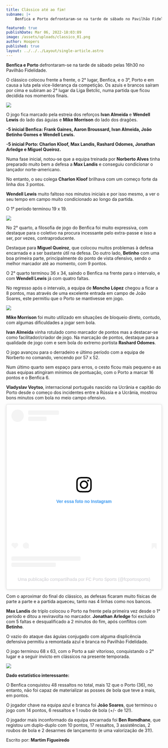 ```yaml
---
title: Clássico até ao fim!
subname: |+
    Benfica e Porto defrontaram-se na tarde de sábado no Pavilhão Fidelidade.

featured: true
publishDate: Mar 06, 2022-18:03:89
image: /assets/uploads/classico_01.png
author: Hoopers
published: true
layout: ../../../Layout/single-article.astro
---
```


**Benfica e Porto** defrontaram-se na tarde de sábado pelas 16h30 no Pavilhão Fidelidade.

O clássico colocou frente a frente, o 2° lugar, Benfica, e o 3°, Porto e em causa a luta pela vice-liderança da competição. Os azuis e brancos saíram por cima e subiram ao 2° lugar da Liga Betclic, numa partida que ficou decidida nos momentos finais.

![](/assets/uploads/classico_02.jpeg)

O jogo fica marcado pela estreia dos reforços **Ivan Almeida** e **Wendell Lewis** do lado das águias e **Mike Morrison** do lado dos dragões.

**\-5 inicial Benfica: Frank Gaines, Aaron Broussard, Ivan Almeida, João Betinho Gomes e Wendell Lewis.**

**\-5 inicial Porto: Charlon Kloof, Max Landis, Rashard Odomes, Jonathan Arledge e Miguel Queiroz.**

Numa fase inicial, notou-se que a equipa treinada por **Norberto Alves** tinha preparado muito bem a defesa a **Max Landis** e conseguiu condicionar o lançador norte-americano.

No entanto, o seu colega **Charlon Kloof** brilhava com um começo forte da linha dos 3 pontos.

**Wendell Lewis** muito faltoso nos minutos iniciais e por isso mesmo, a ver o seu tempo em campo muito condicionado ao longo da partida.

O 1° período terminou 19 x 19.

![](/assets/uploads/classico_03.png)

No 2° quarto, a filosofia de jogo do Benfica foi muito expressiva, com destaque para o coletivo na procura incessante pelo extra-passe e isso a ser, por vezes, contraproducente.

Destaque para **Miguel Queiroz**, que colocou muitos problemas à defesa encarnada e a ser bastante útil na defesa. Do outro lado, **Betinho** com uma boa primeira parte, principalmente do ponto de vista ofensivo, sendo o melhor marcador até ao momento, com 9 pontos.

O 2° quarto terminou 36 x 34, saindo o Benfica na frente para o intervalo, e com **Wendell Lewis** já com quatro faltas.

No regresso após o intervalo, a equipa de **Moncho López** chegou a ficar a 8 pontos, mas através de uma excelente entrada em campo de João Soares, este permitiu que o Porto se mantivesse em jogo.

![](/assets/uploads/classico_04.png)

**Mike Morrison** foi muito utilizado em situações de bloqueio direto, contudo, com algumas dificuldades a jogar sem bola.

**Ivan Almeida** vinha rotulado como marcador de pontos mas a destacar-se como facilitador/criador de jogo. Na marcação de pontos, destaque para a qualidade de jogo com e sem bola do extremo portista **Rashard Odomes**.

O jogo avançou para o derradeiro e último período com a equipa de Norberto no comando, vencendo por 57 x 52.

Num último quarto sem espaço para erros, o cesto ficou mais pequeno e as duas equipas atingiram mínimos de pontuação, com o Porto a marcar 16 pontos e o Benfica 6.

**Vladyslav Voytso**, internacional português nascido na Ucrânia e capitão do Porto desde o começo dos incidentes entre a Rússia e a Ucrânia, mostrou bons minutos com bola no meio campo ofensivo.

<blockquote class="instagram-media" data-instgrm-captioned data-instgrm-permalink="https://www.instagram.com/p/Car2muWoYwX/?utm_source=ig_embed&amp;utm_campaign=loading" data-instgrm-version="14" style=" background:#FFF; border:0; border-radius:3px; box-shadow:0 0 1px 0 rgba(0,0,0,0.5),0 1px 10px 0 rgba(0,0,0,0.15); margin: 1px; max-width:540px; min-width:326px; padding:0; width:99.375%; width:-webkit-calc(100% - 2px); width:calc(100% - 2px);"><div style="padding:16px;"> <a href="https://www.instagram.com/p/Car2muWoYwX/?utm_source=ig_embed&amp;utm_campaign=loading" style=" background:#FFFFFF; line-height:0; padding:0 0; text-align:center; text-decoration:none; width:100%;" target="_blank"> <div style=" display: flex; flex-direction: row; align-items: center;"> <div style="background-color: #F4F4F4; border-radius: 50%; flex-grow: 0; height: 40px; margin-right: 14px; width: 40px;"></div> <div style="display: flex; flex-direction: column; flex-grow: 1; justify-content: center;"> <div style=" background-color: #F4F4F4; border-radius: 4px; flex-grow: 0; height: 14px; margin-bottom: 6px; width: 100px;"></div> <div style=" background-color: #F4F4F4; border-radius: 4px; flex-grow: 0; height: 14px; width: 60px;"></div></div></div><div style="padding: 19% 0;"></div> <div style="display:block; height:50px; margin:0 auto 12px; width:50px;"><svg width="50px" height="50px" viewBox="0 0 60 60" version="1.1" xmlns="https://www.w3.org/2000/svg" xmlns:xlink="https://www.w3.org/1999/xlink"><g stroke="none" stroke-width="1" fill="none" fill-rule="evenodd"><g transform="translate(-511.000000, -20.000000)" fill="#000000"><g><path d="M556.869,30.41 C554.814,30.41 553.148,32.076 553.148,34.131 C553.148,36.186 554.814,37.852 556.869,37.852 C558.924,37.852 560.59,36.186 560.59,34.131 C560.59,32.076 558.924,30.41 556.869,30.41 M541,60.657 C535.114,60.657 530.342,55.887 530.342,50 C530.342,44.114 535.114,39.342 541,39.342 C546.887,39.342 551.658,44.114 551.658,50 C551.658,55.887 546.887,60.657 541,60.657 M541,33.886 C532.1,33.886 524.886,41.1 524.886,50 C524.886,58.899 532.1,66.113 541,66.113 C549.9,66.113 557.115,58.899 557.115,50 C557.115,41.1 549.9,33.886 541,33.886 M565.378,62.101 C565.244,65.022 564.756,66.606 564.346,67.663 C563.803,69.06 563.154,70.057 562.106,71.106 C561.058,72.155 560.06,72.803 558.662,73.347 C557.607,73.757 556.021,74.244 553.102,74.378 C549.944,74.521 548.997,74.552 541,74.552 C533.003,74.552 532.056,74.521 528.898,74.378 C525.979,74.244 524.393,73.757 523.338,73.347 C521.94,72.803 520.942,72.155 519.894,71.106 C518.846,70.057 518.197,69.06 517.654,67.663 C517.244,66.606 516.755,65.022 516.623,62.101 C516.479,58.943 516.448,57.996 516.448,50 C516.448,42.003 516.479,41.056 516.623,37.899 C516.755,34.978 517.244,33.391 517.654,32.338 C518.197,30.938 518.846,29.942 519.894,28.894 C520.942,27.846 521.94,27.196 523.338,26.654 C524.393,26.244 525.979,25.756 528.898,25.623 C532.057,25.479 533.004,25.448 541,25.448 C548.997,25.448 549.943,25.479 553.102,25.623 C556.021,25.756 557.607,26.244 558.662,26.654 C560.06,27.196 561.058,27.846 562.106,28.894 C563.154,29.942 563.803,30.938 564.346,32.338 C564.756,33.391 565.244,34.978 565.378,37.899 C565.522,41.056 565.552,42.003 565.552,50 C565.552,57.996 565.522,58.943 565.378,62.101 M570.82,37.631 C570.674,34.438 570.167,32.258 569.425,30.349 C568.659,28.377 567.633,26.702 565.965,25.035 C564.297,23.368 562.623,22.342 560.652,21.575 C558.743,20.834 556.562,20.326 553.369,20.18 C550.169,20.033 549.148,20 541,20 C532.853,20 531.831,20.033 528.631,20.18 C525.438,20.326 523.257,20.834 521.349,21.575 C519.376,22.342 517.703,23.368 516.035,25.035 C514.368,26.702 513.342,28.377 512.574,30.349 C511.834,32.258 511.326,34.438 511.181,37.631 C511.035,40.831 511,41.851 511,50 C511,58.147 511.035,59.17 511.181,62.369 C511.326,65.562 511.834,67.743 512.574,69.651 C513.342,71.625 514.368,73.296 516.035,74.965 C517.703,76.634 519.376,77.658 521.349,78.425 C523.257,79.167 525.438,79.673 528.631,79.82 C531.831,79.965 532.853,80.001 541,80.001 C549.148,80.001 550.169,79.965 553.369,79.82 C556.562,79.673 558.743,79.167 560.652,78.425 C562.623,77.658 564.297,76.634 565.965,74.965 C567.633,73.296 568.659,71.625 569.425,69.651 C570.167,67.743 570.674,65.562 570.82,62.369 C570.966,59.17 571,58.147 571,50 C571,41.851 570.966,40.831 570.82,37.631"></path></g></g></g></svg></div><div style="padding-top: 8px;"> <div style=" color:#3897f0; font-family:Arial,sans-serif; font-size:14px; font-style:normal; font-weight:550; line-height:18px;">Ver essa foto no Instagram</div></div><div style="padding: 12.5% 0;"></div> <div style="display: flex; flex-direction: row; margin-bottom: 14px; align-items: center;"><div> <div style="background-color: #F4F4F4; border-radius: 50%; height: 12.5px; width: 12.5px; transform: translateX(0px) translateY(7px);"></div> <div style="background-color: #F4F4F4; height: 12.5px; transform: rotate(-45deg) translateX(3px) translateY(1px); width: 12.5px; flex-grow: 0; margin-right: 14px; margin-left: 2px;"></div> <div style="background-color: #F4F4F4; border-radius: 50%; height: 12.5px; width: 12.5px; transform: translateX(9px) translateY(-18px);"></div></div><div style="margin-left: 8px;"> <div style=" background-color: #F4F4F4; border-radius: 50%; flex-grow: 0; height: 20px; width: 20px;"></div> <div style=" width: 0; height: 0; border-top: 2px solid transparent; border-left: 6px solid #f4f4f4; border-bottom: 2px solid transparent; transform: translateX(16px) translateY(-4px) rotate(30deg)"></div></div><div style="margin-left: auto;"> <div style=" width: 0px; border-top: 8px solid #F4F4F4; border-right: 8px solid transparent; transform: translateY(16px);"></div> <div style=" background-color: #F4F4F4; flex-grow: 0; height: 12px; width: 16px; transform: translateY(-4px);"></div> <div style=" width: 0; height: 0; border-top: 8px solid #F4F4F4; border-left: 8px solid transparent; transform: translateY(-4px) translateX(8px);"></div></div></div> <div style="display: flex; flex-direction: column; flex-grow: 1; justify-content: center; margin-bottom: 24px;"> <div style=" background-color: #F4F4F4; border-radius: 4px; flex-grow: 0; height: 14px; margin-bottom: 6px; width: 224px;"></div> <div style=" background-color: #F4F4F4; border-radius: 4px; flex-grow: 0; height: 14px; width: 144px;"></div></div></a><p style=" color:#c9c8cd; font-family:Arial,sans-serif; font-size:14px; line-height:17px; margin-bottom:0; margin-top:8px; overflow:hidden; padding:8px 0 7px; text-align:center; text-overflow:ellipsis; white-space:nowrap;"><a href="https://www.instagram.com/p/Car2muWoYwX/?utm_source=ig_embed&amp;utm_campaign=loading" style=" color:#c9c8cd; font-family:Arial,sans-serif; font-size:14px; font-style:normal; font-weight:normal; line-height:17px; text-decoration:none;" target="_blank">Uma publicação compartilhada por FC Porto Sports (@fcportosports)</a></p></div></blockquote> <script async src="//www.instagram.com/embed.js"></script>

Com o aproximar do final do clássico, as defesas ficaram muito físicas de parte a parte e a partida aqueceu, tanto nas 4 linhas como nos bancos.

**Max Landis** de triplo colocou o Porto na frente pela primeira vez desde o 1° período e ditou a reviravolta no marcador. **Jonathan Arledge** foi excluído com 5 faltas e desqualificado a 2 minutos do fim, após conflitos com **Betinho**.

O vazio do ataque das águias conjugado com alguma displicência defensiva permitiu a remontada azul e branca no Pavilhão Fidelidade.

O jogo terminou 68 x 63, com o Porto a sair vitorioso, conquistando o 2° lugar e a seguir invicto em clássicos na presente temporada.

![](/assets/uploads/classico_05.png)

**Dado estatístico interessante:**

O Benfica conquistou 48 ressaltos no total, mais 12 que o Porto (36), no entanto, não foi capaz de materializar as posses de bola que teve a mais, em pontos.

O jogador chave na equipa azul e branca foi **João Soares**, que terminou o jogo com 14 pontos, 6 ressaltos e 1 roubo de bola (+/- de 12!).

O jogador mais inconformado da equipa encarnada foi **Ben Romdhane**, que registou um duplo-duplo com 10 pontos, 17 ressaltos, 3 assistências, 2 roubos de bola e 2 desarmes de lançamento (e uma valorização de 31!).

Escrito por: **Martim Figueiredo**
